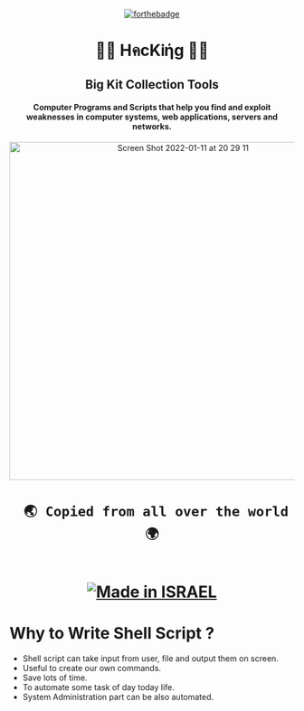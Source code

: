 <div align="center">

[![forthebadge](https://forthebadge.com/images/badges/built-with-love.svg)](https://forthebadge.com)

<h1 align="center"> 👨‍💻 HคcKᎥήg 👨‍💻 </h1>

  ##  Big Kit Collection Tools 

  #### Computer Programs and Scripts that help you find and exploit weaknesses in computer systems, web applications, servers and networks.
  
    
<img width="598" alt="Screen Shot 2022-01-11 at 20 29 11" src="https://user-images.githubusercontent.com/51442719/149000550-51937aad-9ddf-4c20-b3e6-535b9159560d.png">


<h1 align="center">

` 🌏 Copied from all over the world 🌍`

<a href="https://www.fxp.co.il/showthread.php?t=21158005"><br><img title="Made in ISRAEL" src="https://img.shields.io/badge/MADE%20IN-ISRAEL-blue?style=for-the-badge"></a>

</h1>

<div align="center">


</div>
</div>

<h1>Why to Write Shell Script ?</h1>
  <ul>
    <li>Shell script can take input from user, file and output them on screen.</li>
    <li>Useful to create our own commands.</li>
    <li>Save lots of time.</li>
    <li>To automate some task of day today life.</li>
    <li>System Administration part can be also automated.</li>
  </ul>

